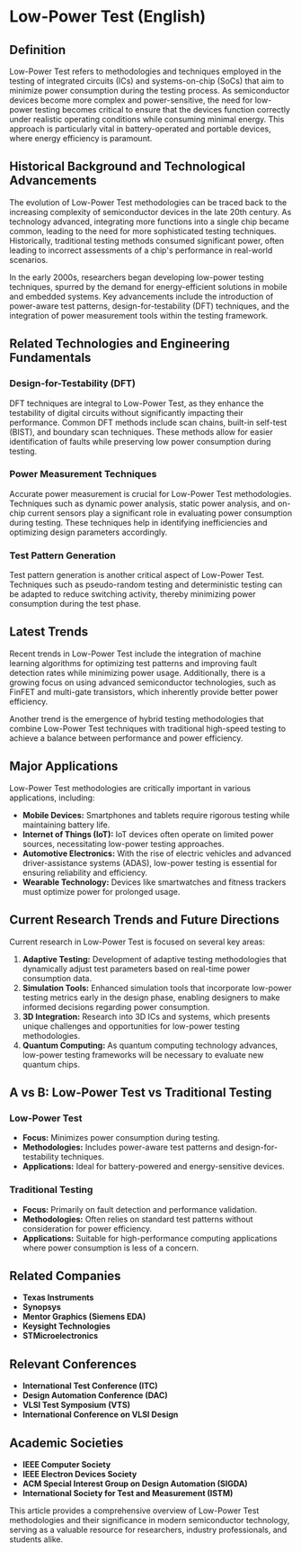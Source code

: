 # Low-Power Test (English)

## Definition

Low-Power Test refers to methodologies and techniques employed in the testing of integrated circuits (ICs) and systems-on-chip (SoCs) that aim to minimize power consumption during the testing process. As semiconductor devices become more complex and power-sensitive, the need for low-power testing becomes critical to ensure that the devices function correctly under realistic operating conditions while consuming minimal energy. This approach is particularly vital in battery-operated and portable devices, where energy efficiency is paramount.

## Historical Background and Technological Advancements

The evolution of Low-Power Test methodologies can be traced back to the increasing complexity of semiconductor devices in the late 20th century. As technology advanced, integrating more functions into a single chip became common, leading to the need for more sophisticated testing techniques. Historically, traditional testing methods consumed significant power, often leading to incorrect assessments of a chip's performance in real-world scenarios.

In the early 2000s, researchers began developing low-power testing techniques, spurred by the demand for energy-efficient solutions in mobile and embedded systems. Key advancements include the introduction of power-aware test patterns, design-for-testability (DFT) techniques, and the integration of power measurement tools within the testing framework.

## Related Technologies and Engineering Fundamentals

### Design-for-Testability (DFT)

DFT techniques are integral to Low-Power Test, as they enhance the testability of digital circuits without significantly impacting their performance. Common DFT methods include scan chains, built-in self-test (BIST), and boundary scan techniques. These methods allow for easier identification of faults while preserving low power consumption during testing.

### Power Measurement Techniques

Accurate power measurement is crucial for Low-Power Test methodologies. Techniques such as dynamic power analysis, static power analysis, and on-chip current sensors play a significant role in evaluating power consumption during testing. These techniques help in identifying inefficiencies and optimizing design parameters accordingly.

### Test Pattern Generation

Test pattern generation is another critical aspect of Low-Power Test. Techniques such as pseudo-random testing and deterministic testing can be adapted to reduce switching activity, thereby minimizing power consumption during the test phase.

## Latest Trends

Recent trends in Low-Power Test include the integration of machine learning algorithms for optimizing test patterns and improving fault detection rates while minimizing power usage. Additionally, there is a growing focus on using advanced semiconductor technologies, such as FinFET and multi-gate transistors, which inherently provide better power efficiency.

Another trend is the emergence of hybrid testing methodologies that combine Low-Power Test techniques with traditional high-speed testing to achieve a balance between performance and power efficiency.

## Major Applications

Low-Power Test methodologies are critically important in various applications, including:

- **Mobile Devices:** Smartphones and tablets require rigorous testing while maintaining battery life.
- **Internet of Things (IoT):** IoT devices often operate on limited power sources, necessitating low-power testing approaches.
- **Automotive Electronics:** With the rise of electric vehicles and advanced driver-assistance systems (ADAS), low-power testing is essential for ensuring reliability and efficiency.
- **Wearable Technology:** Devices like smartwatches and fitness trackers must optimize power for prolonged usage.

## Current Research Trends and Future Directions

Current research in Low-Power Test is focused on several key areas:

1. **Adaptive Testing:** Development of adaptive testing methodologies that dynamically adjust test parameters based on real-time power consumption data.
2. **Simulation Tools:** Enhanced simulation tools that incorporate low-power testing metrics early in the design phase, enabling designers to make informed decisions regarding power consumption.
3. **3D Integration:** Research into 3D ICs and systems, which presents unique challenges and opportunities for low-power testing methodologies.
4. **Quantum Computing:** As quantum computing technology advances, low-power testing frameworks will be necessary to evaluate new quantum chips.

## A vs B: Low-Power Test vs Traditional Testing

### Low-Power Test

- **Focus:** Minimizes power consumption during testing.
- **Methodologies:** Includes power-aware test patterns and design-for-testability techniques.
- **Applications:** Ideal for battery-powered and energy-sensitive devices.

### Traditional Testing

- **Focus:** Primarily on fault detection and performance validation.
- **Methodologies:** Often relies on standard test patterns without consideration for power efficiency.
- **Applications:** Suitable for high-performance computing applications where power consumption is less of a concern.

## Related Companies

- **Texas Instruments**
- **Synopsys**
- **Mentor Graphics (Siemens EDA)**
- **Keysight Technologies**
- **STMicroelectronics**

## Relevant Conferences

- **International Test Conference (ITC)**
- **Design Automation Conference (DAC)**
- **VLSI Test Symposium (VTS)**
- **International Conference on VLSI Design**

## Academic Societies

- **IEEE Computer Society**
- **IEEE Electron Devices Society**
- **ACM Special Interest Group on Design Automation (SIGDA)**
- **International Society for Test and Measurement (ISTM)**

This article provides a comprehensive overview of Low-Power Test methodologies and their significance in modern semiconductor technology, serving as a valuable resource for researchers, industry professionals, and students alike.